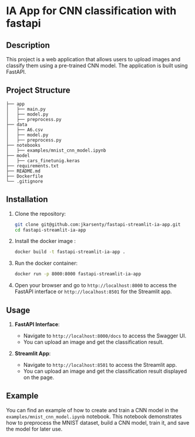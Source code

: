 # IA App for CNN classification with fastapi

## Description
This project is a web application that allows users to upload images and classify them using a pre-trained CNN model. The application is built using FastAPI.


## Project Structure
```.
├── app
│   ├── main.py
│   ├── model.py
│   ├── preprocess.py
├── data
│   ├── A6.csv
│   ├── model.py
│   ├── preprocess.py
├── notebooks
│   ├── examples/mnist_cnn_model.ipynb
├── model
│   ├── cars_finetunig.keras
├── requirements.txt
├── README.md
├── Dockerfile
└── .gitignore
```

## Installation
1. Clone the repository:
    ```bash
    git clone git@github.com:jkarsenty/fastapi-streamlit-ia-app.git
    cd fastapi-streamlit-ia-app
    ```

2. Install the docker image :
    ```bash
    docker build -t fastapi-streamlit-ia-app .
    ```

3. Run the docker container:
    ```bash
    docker run -p 8000:8000 fastapi-streamlit-ia-app
    ```

4. Open your browser and go to `http://localhost:8000` to access the FastAPI interface or `http://localhost:8501` for the Streamlit app.


## Usage
1. **FastAPI Interface**:
   - Navigate to `http://localhost:8000/docs` to access the Swagger UI.
   - You can upload an image and get the classification result. 

2. **Streamlit App**:
   - Navigate to `http://localhost:8501` to access the Streamlit app.
   - You can upload an image and get the classification result displayed on the page.

## Example
You can find an example of how to create and train a CNN model in the `examples/mnist_cnn_model.ipynb` notebook. This notebook demonstrates how to preprocess the MNIST dataset, build a CNN model, train it, and save the model for later use.
